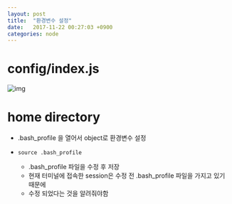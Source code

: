 ```yaml
---
layout: post
title:  "환경변수 설정"
date:   2017-11-22 00:27:03 +0900
categories: node
---
```


# config/index.js

![img](https://github.com/KoJunHee/kojunhee.github.io/raw/master/img/45.png)

# home directory

- .bash_profile 을 열어서 object로 환경변수 설정

- ```source .bash_profile``` 
	- .bash_profile 파일을 수정 후 저장
	- 현재 터미널에 접속한 session은 수정 전 .bash_profile 파일을 가지고 있기 때문에
	- 수정 되었다는 것을 알려줘야함







	